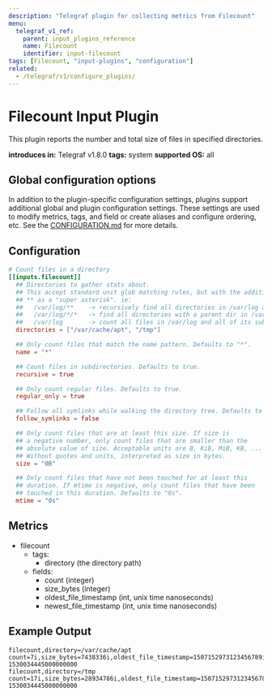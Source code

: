 ```yaml
---
description: "Telegraf plugin for collecting metrics from Filecount"
menu:
  telegraf_v1_ref:
    parent: input_plugins_reference
    name: Filecount
    identifier: input-filecount
tags: [Filecount, "input-plugins", "configuration"]
related:
  - /telegraf/v1/configure_plugins/
---
```


# Filecount Input Plugin

This plugin reports the number and total size of files in specified directories.

**introduces in:** Telegraf v1.8.0
**tags:** system
**supported OS:** all

## Global configuration options <!-- @/docs/includes/plugin_config.md -->

In addition to the plugin-specific configuration settings, plugins support
additional global and plugin configuration settings. These settings are used to
modify metrics, tags, and field or create aliases and configure ordering, etc.
See the [CONFIGURATION.md](/telegraf/v1/configuration/#plugins) for more details.

[CONFIGURATION.md]: ../../../docs/CONFIGURATION.md#plugins

## Configuration

```toml @sample.conf
# Count files in a directory
[[inputs.filecount]]
  ## Directories to gather stats about.
  ## This accept standard unit glob matching rules, but with the addition of
  ## ** as a "super asterisk". ie:
  ##   /var/log/**    -> recursively find all directories in /var/log and count files in each directories
  ##   /var/log/*/*   -> find all directories with a parent dir in /var/log and count files in each directories
  ##   /var/log       -> count all files in /var/log and all of its subdirectories
  directories = ["/var/cache/apt", "/tmp"]

  ## Only count files that match the name pattern. Defaults to "*".
  name = "*"

  ## Count files in subdirectories. Defaults to true.
  recursive = true

  ## Only count regular files. Defaults to true.
  regular_only = true

  ## Follow all symlinks while walking the directory tree. Defaults to false.
  follow_symlinks = false

  ## Only count files that are at least this size. If size is
  ## a negative number, only count files that are smaller than the
  ## absolute value of size. Acceptable units are B, KiB, MiB, KB, ...
  ## Without quotes and units, interpreted as size in bytes.
  size = "0B"

  ## Only count files that have not been touched for at least this
  ## duration. If mtime is negative, only count files that have been
  ## touched in this duration. Defaults to "0s".
  mtime = "0s"
```

## Metrics

- filecount
  - tags:
    - directory (the directory path)
  - fields:
    - count (integer)
    - size_bytes (integer)
    - oldest_file_timestamp (int, unix time nanoseconds)
    - newest_file_timestamp (int, unix time nanoseconds)

## Example Output

```text
filecount,directory=/var/cache/apt count=7i,size_bytes=7438336i,oldest_file_timestamp=1507152973123456789i,newest_file_timestamp=1507152973123456789i 1530034445000000000
filecount,directory=/tmp count=17i,size_bytes=28934786i,oldest_file_timestamp=1507152973123456789i,newest_file_timestamp=1507152973123456789i 1530034445000000000
```
